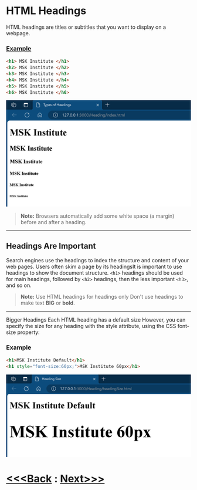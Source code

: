 # HTML Headings

HTML headings are titles or subtitles that you want to display on a webpage.
### [Example](heading.html)
```html
<h1> MSK Institute </h1>
<h2> MSK Institute </h2>
<h3> MSK Institute </h3>
<h4> MSK Institute </h4>
<h5> MSK Institute </h5>
<h6> MSK Institute </h6>
```
![Alt text](image.png)

> **Note:** Browsers automatically add some white space (a margin) before and after a heading.
___
## Headings Are Important
Search engines use the headings to index the structure and content of your web pages.
Users often skim a page by its headingsIt is important to use headings to show the document structure.
`<h1>` headings should be used for main headings, followed by `<h2>` headings, then the less important `<h3>`, and so on.

> **Note:** Use HTML headings for headings only Don't use headings to make text **BIG** or **bold**.
___
Bigger Headings
Each HTML heading has a default size However, you can specify the size for any heading with the style attribute, using the CSS font-size property:

### Example

```html
<h1>MSK Institute Default</h1>
<h1 style="font-size:60px;">MSK Institute 60px</h1>
```
![Alt text](image-1.png)


# [<<<Back](../01_Intro/SetUp.md) : [Next>>>](../04_Paragraphs/Paragraphs.md)